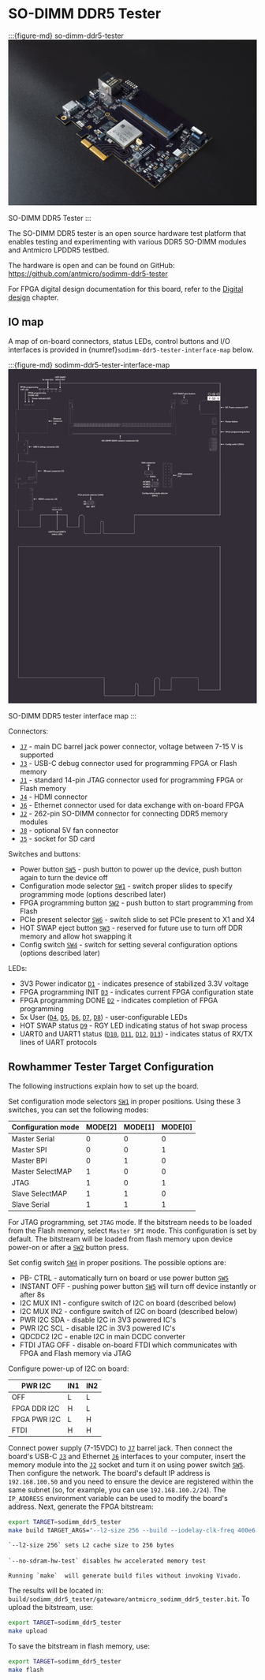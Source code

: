 # SO-DIMM DDR5 Tester

:::{figure-md} so-dimm-ddr5-tester
![SO-DIMM DDR5 Tester](images/sodimm-ddr5-tester.png)

SO-DIMM DDR5 Tester
:::

The SO-DIMM DDR5 tester is an open source hardware test platform that enables testing and experimenting with various DDR5 SO-DIMM modules and Antmicro LPDDR5 testbed.

The hardware is open and can be found on GitHub:
<https://github.com/antmicro/sodimm-ddr5-tester>

For FPGA digital design documentation for this board, refer to the [Digital design](build/ddr5_tester/documentation/index.rst) chapter.

## IO map

A map of on-board connectors, status LEDs, control buttons and I/O interfaces is provided in {numref}`sodimm-ddr5-tester-interface-map` below.

:::{figure-md} sodimm-ddr5-tester-interface-map
![](images/sodimm-ddr5-tester-descriptions.png)

SO-DIMM DDR5 tester interface map
:::

Connectors:

* [`J7`](#sodimm-ddr5-tester_J7) - main DC barrel jack power connector, voltage between 7-15 V is supported
* [`J3`](#sodimm-ddr5-tester_J3) - USB-C debug connector used for programming FPGA or Flash memory
* [`J1`](#sodimm-ddr5-tester_J1) - standard 14-pin JTAG connector used for programming FPGA or Flash memory
* [`J4`](#sodimm-ddr5-tester_J4) - HDMI connector
* [`J6`](#sodimm-ddr5-tester_J6) - Ethernet connector used for data exchange with on-board FPGA
* [`J2`](#sodimm-ddr5-tester_J2) - 262-pin SO-DIMM connector for connecting DDR5 memory modules
* [`J8`](#sodimm-ddr5-tester_J8) - optional 5V fan connector
* [`J5`](#sodimm-ddr5-tester_J5) - socket for SD card

Switches and buttons:

* Power button [`SW5`](#sodimm-ddr5-tester_SW5) - push button to power up the device, push button again to turn the device off
* Configuration mode selector [`SW1`](#sodimm-ddr5-tester_SW1) - switch proper slides to specify programming mode (options described later)
* FPGA programming button [`SW2`](#sodimm-ddr5-tester_SW2) - push button to start programming from Flash
* PCIe present selector [`SW6`](#sodimm-ddr5-tester_SW6) - switch slide to set PCIe present to X1 and X4
* HOT SWAP eject button [`SW3`](#sodimm-ddr5-tester_SW3) - reserved for future use to turn off DDR memory and allow hot swapping it
* Config switch [`SW4`](#sodimm-ddr5-tester_SW4) - switch for setting several configuration options (options described later)

LEDs:

* 3V3 Power indicator [`D1`](#sodimm-ddr5-tester_D1) - indicates presence of stabilized 3.3V voltage
* FPGA programming INIT [`D3`](#sodimm-ddr5-tester_D3) - indicates current FPGA configuration state
* FPGA programming DONE [`D2`](#sodimm-ddr5-tester_D2) - indicates completion of FPGA programming
* 5x User ([`D4`](#sodimm-ddr5-tester_D4), [`D5`](#sodimm-ddr5-tester_D5), [`D6`](#sodimm-ddr5-tester_D6), [`D7`](#sodimm-ddr5-tester_D7), [`D8`](#sodimm-ddr5-tester_D8)) - user-configurable LEDs
* HOT SWAP status [`D9`](#sodimm-ddr5-tester_D9) - RGY LED indicating status of hot swap process
* UART0 and UART1 status ([`D10`](#sodimm-ddr5-tester_D10), [`D11`](#sodimm-ddr5-tester_D11), [`D12`](#sodimm-ddr5-tester_D12), [`D13`](#sodimm-ddr5-tester_D13)) - indicates status of RX/TX lines of UART protocols

## Rowhammer Tester Target Configuration

The following instructions explain how to set up the board.

Set configuration mode selectors [`SW1`](#sodimm-ddr5-tester_SW1) in proper positions.
Using these 3 switches, you can set the following modes:

| Configuration mode | MODE[2] | MODE[1] | MODE[0] |
|--------------------|---------|---------|---------|
| Master Serial      | 0       | 0       | 0       |
| Master SPI         | 0       | 0       | 1       |
| Master BPI         | 0       | 1       | 0       |
| Master SelectMAP   | 1       | 0       | 0       |
| JTAG               | 1       | 0       | 1       |
| Slave SelectMAP    | 1       | 1       | 0       |
| Slave Serial       | 1       | 1       | 1       |

For JTAG programming, set `JTAG` mode.
If the bitstream needs to be loaded from the Flash memory, select `Master SPI` mode.
This configuration is set by default.
The bitstream will be loaded from flash memory upon device power-on or after a [`SW2`](#sodimm-ddr5-tester_SW2) button press.

Set config switch [`SW4`](#sodimm-ddr5-tester_SW4) in proper positions.
The possible options are:

* PB- CTRL - automatically turn on board or use power button [`SW5`](#sodimm-ddr5-tester_SW5)
* INSTANT OFF - pushing power button [`SW5`](#sodimm-ddr5-tester_SW5) will turn off device instantly or after 8s
* I2C MUX IN1 - configure switch of I2C on board (described below)
* I2C MUX IN2 - configure switch of I2C on board (described below)
* PWR I2C SDA - disable I2C in 3V3 powered IC's
* PWR I2C SCL - disable I2C in 3V3 powered IC's
* QDCDC2 I2C - enable I2C in main DCDC converter
* FTDI JTAG OFF - disable on-board FTDI which communicates with FPGA and Flash memory via JTAG

Configure power-up of I2C on board:

| PWR I2C | IN1 | IN2 |
| ------- | --- | --- |
| OFF | L | L |
| FPGA DDR I2C | H | L |
| FPGA PWR I2C | L | H |
| FTDI | H | H |

Connect power supply (7-15VDC) to [`J7`](#sodimm-ddr5-tester_J7) barrel jack.
Then connect the board's USB-C [`J3`](#sodimm-ddr5-tester_J3) and Ethernet [`J6`](#sodimm-ddr5-tester_J6) interfaces to your computer, insert the memory module into the [`J2`](#sodimm-ddr5-tester_J2) socket and turn it on using power switch [`SW5`](#sodimm-ddr5-tester_SW5).
Then configure the network.
The board's default IP address is `192.168.100.50` and you need to ensure the device are registered within the same subnet (so, for example, you can use `192.168.100.2/24`).
The `IP_ADDRESS` environment variable can be used to modify the board's address.
Next, generate the FPGA bitstream:

```sh
export TARGET=sodimm_ddr5_tester
make build TARGET_ARGS="--l2-size 256 --build --iodelay-clk-freq 400e6 --bios-lto --rw-bios --no-sdram-hw-test"
```

```{note}
`--l2-size 256` sets L2 cache size to 256 bytes

`--no-sdram-hw-test` disables hw accelerated memory test
```

```{note}
Running `make`  will generate build files without invoking Vivado.
```

The results will be located in: `build/sodimm_ddr5_tester/gateware/antmicro_sodimm_ddr5_tester.bit`. To upload the bitstream, use:

```sh
export TARGET=sodimm_ddr5_tester
make upload
```

To save the bitstream in flash memory, use:

```sh
export TARGET=sodimm_ddr5_tester
make flash
```
